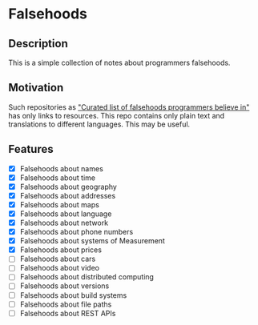 # Falsehoods 

## Description

This is a simple collection of notes about programmers falsehoods.

## Motivation

Such repositories as ["Curated list of falsehoods programmers believe in"](https://github.com/kdeldycke/awesome-falsehood) has only links to resources. This repo contains only plain text and translations to different languages. This may be useful.

## Features

- [X] Falsehoods about names
- [X] Falsehoods about time 
- [X] Falsehoods about geography
- [X] Falsehoods about addresses
- [X] Falsehoods about maps
- [X] Falsehoods about language
- [X] Falsehoods about network
- [X] Falsehoods about phone numbers
- [X] Falsehoods about systems of Measurement
- [X] Falsehoods about prices 
- [ ] Falsehoods about cars 
- [ ] Falsehoods about video
- [ ] Falsehoods about distributed computing
- [ ] Falsehoods about versions
- [ ] Falsehoods about build systems
- [ ] Falsehoods about file paths
- [ ] Falsehoods about REST APIs

